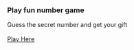 ### Play fun number game
Guess the secret number and get your gift<br><br>
[Play Here](https://ansarulhaq786.github.io/Guess-number/)
